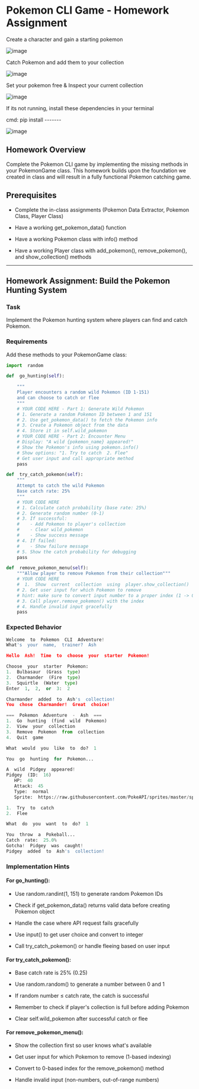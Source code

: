 Pokemon CLI Game - Homework Assignment
======================================

Create a character and gain a starting pokemon

![image](images/prompt.jpg)

Catch Pokemon and add them to your collection

![image](images/catch.jpg)

Set your pokemon free & Inspect your current collection

![image](images/main.jpg)

If its not running, install these dependencies in your terminal 

cmd: pip install -------

![image](images/imports.jpg)

Homework Overview
-----------------

Complete the Pokemon CLI game by implementing the missing methods in your PokemonGame class. This homework builds upon the foundation we created in class and will result in a fully functional Pokemon catching game.

Prerequisites
-------------

-   Complete the in-class assignments (Pokemon Data Extractor, Pokemon Class, Player Class)

-   Have a working get_pokemon_data() function

-   Have a working Pokemon class with info() method

-   Have a working Player class with add_pokemon(), remove_pokemon(), and show_collection() methods

* * * * *

Homework Assignment: Build the Pokemon Hunting System
-----------------------------------------------------

### Task

Implement the Pokemon hunting system where players can find and catch Pokemon.

### Requirements

Add these methods to your PokemonGame class:

```python
import  random

def  go_hunting(self):

    """
    Player encounters a random wild Pokemon (ID 1-151)
    and can choose to catch or flee
    """
    # YOUR CODE HERE - Part 1: Generate Wild Pokemon
    # 1. Generate a random Pokemon ID between 1 and 151
    # 2. Use get_pokemon_data() to fetch the Pokemon info
    # 3. Create a Pokemon object from the data
    # 4. Store it in self.wild_pokemon
    # YOUR CODE HERE - Part 2: Encounter Menu
    # Display: "A wild {pokemon_name} appeared!"
    # Show the Pokemon's info using pokemon.info()
    # Show options: "1. Try to catch  2. Flee"
    # Get user input and call appropriate method
    pass

def  try_catch_pokemon(self):
    """
    Attempt to catch the wild Pokemon
    Base catch rate: 25%
    """
    # YOUR CODE HERE
    # 1. Calculate catch probability (base rate: 25%)
    # 2. Generate random number (0-1)
    # 3. If successful:
    #    - Add Pokemon to player's collection
    #    - Clear wild_pokemon
    #    - Show success message
    # 4. If failed:
    #    - Show failure message
    # 5. Show the catch probability for debugging
    pass

def  remove_pokemon_menu(self):
    """Allow player to remove Pokemon from their collection"""
    # YOUR CODE HERE
    #  1.  Show  current  collection  using  player.show_collection()
    # 2. Get user input for which Pokemon to remove
    # hint: make sure to convert input number to a proper index (1 -> 0)
    # 3. Call player.remove_pokemon() with the index
    # 4. Handle invalid input gracefully
    pass
```

### Expected Behavior

```python
Welcome  to  Pokemon  CLI  Adventure!
What's  your  name,  trainer?  Ash

Hello  Ash!  Time  to  choose  your  starter  Pokemon!

Choose  your  starter  Pokemon:
1.  Bulbasaur  (Grass  type)
2.  Charmander  (Fire  type)
3.  Squirtle  (Water  type)
Enter  1,  2,  or  3:  2

Charmander  added  to  Ash's  collection!
You  chose  Charmander!  Great  choice!

===  Pokemon  Adventure  -  Ash  ===
1.  Go  hunting  (find  wild  Pokemon)
2.  View  your  collection
3.  Remove  Pokemon  from  collection
4.  Quit  game

What  would  you  like  to  do?  1

You  go  hunting  for  Pokemon...

A  wild  Pidgey  appeared!
Pidgey  (ID:  16)
   HP:  40
   Attack:  45
   Type:  normal
   Sprite:  https://raw.githubusercontent.com/PokeAPI/sprites/master/sprites/pokemon/16.png

1.  Try  to  catch
2.  Flee

What  do  you  want  to  do?  1

You  throw  a  Pokeball...
Catch  rate:  25.0%
Gotcha!  Pidgey  was  caught!
Pidgey  added  to  Ash's  collection!
```

### Implementation Hints

#### For go_hunting():

-   Use random.randint(1, 151) to generate random Pokemon IDs

-   Check if get_pokemon_data() returns valid data before creating Pokemon object

-   Handle the case where API request fails gracefully

-   Use input() to get user choice and convert to integer

-   Call try_catch_pokemon() or handle fleeing based on user input

#### For try_catch_pokemon():

-   Base catch rate is 25% (0.25)

-   Use random.random() to generate a number between 0 and 1

-   If random number ≤ catch rate, the catch is successful

-   Remember to check if player's collection is full before adding Pokemon

-   Clear self.wild_pokemon after successful catch or flee

#### For remove_pokemon_menu():

-   Show the collection first so user knows what's available

-   Get user input for which Pokemon to remove (1-based indexing)

-   Convert to 0-based index for the remove_pokemon() method

-   Handle invalid input (non-numbers, out-of-range numbers)